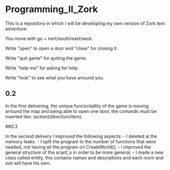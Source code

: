 # Programming_II_Zork
This is a repository in which I will be developing my own version of Zork text adventure.

You move with go + nort/south/east/west.

Write "open" to open a door and "close" for closing it. 

Write "quit game" for quiting the game. 

Write "help me" for asking for help. 

Write "look" to see what you have arround you. 

## 0.2

In the first delivering, the unique funciontallity of the game is moving arround the map and being able to open one door, the comands 
must be inserted like: (action)(direction/item). 

##0.3

In the second delivery I improved the following aspects: 
	- I deleted al the memory leaks. 
	- I split the program to the number of functions that were needed, not having all the program on CreateWorld();
	- I improved the general structure of the scanf_s in order to be more general. 
	- I made a new class called entity, this contains names and descrptions and each room and exit will have his own.  
